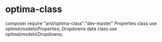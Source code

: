 # optima-class
composer require "arsl/optima-class":"dev-master"
Properties class
    use optima\models\Properties;
Dropdowns data class
    use optima\models\Dropdowns;
